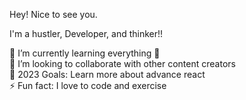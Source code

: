 Hey! Nice to see you.

I'm a hustler, Developer, and thinker!!

🌱 I’m currently learning everything 🤣 </br>
👯 I’m looking to collaborate with other content creators</br>
🥅 2023 Goals: Learn more about advance react</br>
⚡ Fun fact: I love to code and exercise</br>
